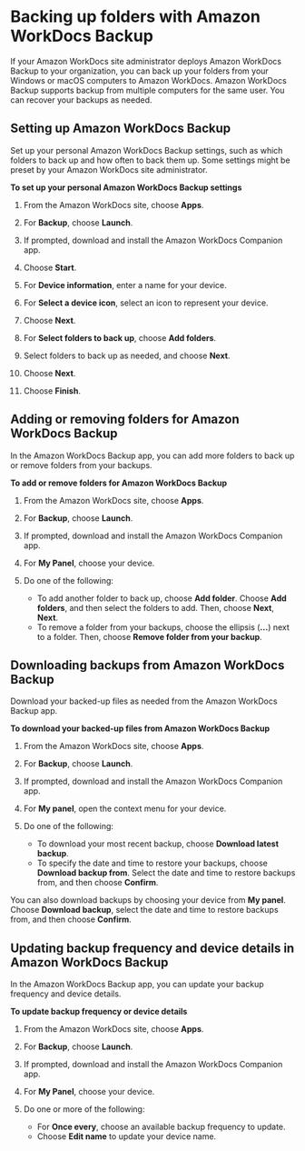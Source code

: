 # Backing up folders with Amazon WorkDocs Backup<a name="user-backup"></a>

If your Amazon WorkDocs site administrator deploys Amazon WorkDocs Backup to your organization, you can back up your folders from your Windows or macOS computers to Amazon WorkDocs\. Amazon WorkDocs Backup supports backup from multiple computers for the same user\. You can recover your backups as needed\.

## Setting up Amazon WorkDocs Backup<a name="setup-wd-backup"></a>

Set up your personal Amazon WorkDocs Backup settings, such as which folders to back up and how often to back them up\. Some settings might be preset by your Amazon WorkDocs site administrator\.

**To set up your personal Amazon WorkDocs Backup settings**

1. From the Amazon WorkDocs site, choose **Apps**\.

1. For **Backup**, choose **Launch**\.

1. If prompted, download and install the Amazon WorkDocs Companion app\.

1. Choose **Start**\.

1. For **Device information**, enter a name for your device\.

1. For **Select a device icon**, select an icon to represent your device\.

1. Choose **Next**\.

1. For **Select folders to back up**, choose **Add folders**\.

1. Select folders to back up as needed, and choose **Next**\.

1. Choose **Next**\.

1. Choose **Finish**\.

## Adding or removing folders for Amazon WorkDocs Backup<a name="wd-backup-folders"></a>

In the Amazon WorkDocs Backup app, you can add more folders to back up or remove folders from your backups\.

**To add or remove folders for Amazon WorkDocs Backup**

1. From the Amazon WorkDocs site, choose **Apps**\.

1. For **Backup**, choose **Launch**\.

1. If prompted, download and install the Amazon WorkDocs Companion app\.

1. For **My Panel**, choose your device\.

1. Do one of the following:
   + To add another folder to back up, choose **Add folder**\. Choose **Add folders**, and then select the folders to add\. Then, choose **Next**, **Next**\.
   + To remove a folder from your backups, choose the ellipsis \(**\.\.\.**\) next to a folder\. Then, choose **Remove folder from your backup**\.

## Downloading backups from Amazon WorkDocs Backup<a name="wd-backup-download"></a>

Download your backed\-up files as needed from the Amazon WorkDocs Backup app\.

**To download your backed\-up files from Amazon WorkDocs Backup**

1. From the Amazon WorkDocs site, choose **Apps**\.

1. For **Backup**, choose **Launch**\.

1. If prompted, download and install the Amazon WorkDocs Companion app\.

1. For **My panel**, open the context menu for your device\.

1. Do one of the following:
   + To download your most recent backup, choose **Download latest backup**\.
   + To specify the date and time to restore your backups, choose **Download backup from**\. Select the date and time to restore backups from, and then choose **Confirm**\.

You can also download backups by choosing your device from **My panel**\. Choose **Download backup**, select the date and time to restore backups from, and then choose **Confirm**\.

## Updating backup frequency and device details in Amazon WorkDocs Backup<a name="wd-update-settings"></a>

In the Amazon WorkDocs Backup app, you can update your backup frequency and device details\.

**To update backup frequency or device details**

1. From the Amazon WorkDocs site, choose **Apps**\.

1. For **Backup**, choose **Launch**\.

1. If prompted, download and install the Amazon WorkDocs Companion app\.

1. For **My Panel**, choose your device\.

1. Do one or more of the following:
   + For **Once every**, choose an available backup frequency to update\.
   + Choose **Edit name** to update your device name\.
